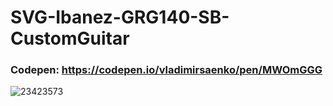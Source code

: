 # SVG-Ibanez-GRG140-SB-CustomGuitar

### Codepen: https://codepen.io/vladimirsaenko/pen/MWOmGGG

![23423573](https://user-images.githubusercontent.com/56477695/172371460-9e2b98fa-f774-462a-99b4-f1aacf2ccc3b.jpg)
